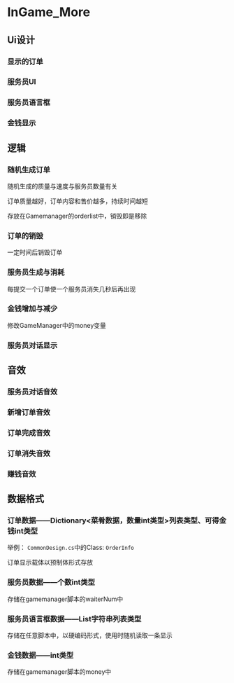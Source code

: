 # InGame_More
## Ui设计
### 显示的订单
### 服务员UI
### 服务员语言框
### 金钱显示

## 逻辑
### 随机生成订单
随机生成的质量与速度与服务员数量有关

订单质量越好，订单内容和售价越多，持续时间越短

存放在Gamemanager的orderlist中，销毁即是移除

### 订单的销毁
一定时间后销毁订单

### 服务员生成与消耗
每提交一个订单使一个服务员消失几秒后再出现

### 金钱增加与减少
修改GameManager中的money变量

### 服务员对话显示

## 音效
### 服务员对话音效
### 新增订单音效
### 订单完成音效
### 订单消失音效
### 赚钱音效

## 数据格式
### 订单数据——Dictionary<菜肴数据，数量int类型>列表类型、可得金钱int类型
举例：
```CommonDesign.cs```中的Class: ```OrderInfo```

订单显示载体以预制体形式存放

### 服务员数据——个数int类型
存储在gamemanager脚本的waiterNum中

### 服务员语言框数据——List<string>字符串列表类型
存储在任意脚本中，以硬编码形式，使用时随机读取一条显示

### 金钱数据——int类型
存储在gamemanager脚本的money中
